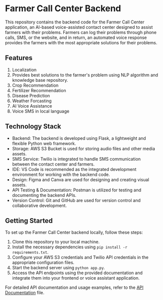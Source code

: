 Farmer Call Center Backend
==========================

This repository contains the backend code for the Farmer Call Center application, an AI-based voice-assisted contact center designed to assist farmers with their problems. Farmers can log their problems through phone calls, SMS, or the website, and in return, an automated voice response provides the farmers with the most appropriate solutions for their problems.

Features
--------

1. Localization
2. Provides best solutions to the farmer's problem using NLP algorithm and knowledge base repository.
3. Crop Recommendation
4. Fertilizer Recommendation
5. Disease Prediction
6. Weather Forcasting
7. AI Voice Assistance
8. Voice SMS in local language

Technology Stack
----------------

-   Backend: The backend is developed using Flask, a lightweight and flexible Python web framework.
-   Storage: AWS S3 Bucket is used for storing audio files and other media assets.
-   SMS Service: Twilio is integrated to handle SMS communication between the contact center and farmers.
-   IDE: VS Code is recommended as the integrated development environment for working with the backend code.
-   Design: Figma and Canva are used for designing and creating visual assets.
-   API Testing & Documentation: Postman is utilized for testing and documenting the backend APIs.
-   Version Control: Git and GitHub are used for version control and collaborative development.

Getting Started
---------------

To set up the Farmer Call Center backend locally, follow these steps:

1.  Clone this repository to your local machine.
2.  Install the necessary dependencies using `pip install -r requirements.txt`.
3.  Configure your AWS S3 credentials and Twilio API credentials in the appropriate configuration files.
4.  Start the backend server using `python app.py`.
5.  Access the API endpoints using the provided documentation and integrate them into your frontend or voice assistant application.

For detailed API documentation and usage examples, refer to the [API Documentation](https://chat.openai.com/API_DOCUMENTATION.md) file.
